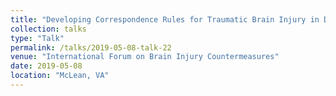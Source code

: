 ```yaml
---
title: "Developing Correspondence Rules for Traumatic Brain Injury in Different Species"
collection: talks
type: "Talk"
permalink: /talks/2019-05-08-talk-22
venue: "International Forum on Brain Injury Countermeasures"
date: 2019-05-08
location: "McLean, VA"
---
```

